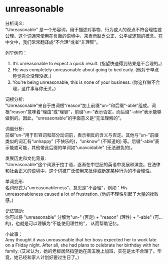 # unreasonable

分析词义:  
"Unreasonable" 是一个形容词，用于描述对事物、行为或人的观点不符合理性或公理。这个词通常使用在负面的语境中，来表示缺乏公正、公平或逻辑的概念。在中文中，我们常常翻译成“不合理”或者“非理智”。

  

列举例句：

  

1.  It’s unreasonable to expect a quick result. (指望快速得到结果是不合理的。)
2.  He was completely unreasonable about going to bed early. (他对于早点睡觉完全没理没据。)
3.  You're being unreasonable, this is none of your business. (你这样做不合理，这件事与你无关。)

  

词根分析:  
"Unreasonable"来自于由词根“reason”加上前缀“un-”和后缀“-able”组成。词根“reason”意味着“理由”或“理智”，前缀“un-”表示否定，而后缀“-able”表示能够做到的。因此，“unreasonable”的字面意义是“无法理解的”。

  

词缀分析:  
前缀“un-”用于形容词和部分动词前，表示相反的含义与否定。其他与“un-”前缀类似的词汇有“unhappy” (不快乐的)，“unknow” (不知道的) 等。后缀“-able”表示能或可能，其他带此后缀的单词如"unavoidable" (无法避免的)。

  

发展历史和文化背景:  
"Unreasonable"这个词源于拉丁语，逐渐在中世纪的英语中发展和演变。在法律和社会正义的语境中，这个词被广泛使用来批评或断定某种行为的不合理性。

  

单词变形:  
名词形式为“unreasonableness”，意思是“不合理”，例如：His unreasonableness caused a lot of frustration. (他的不理性引起了大量的挫败感。)

  

记忆辅助:  
你可以将 "unreasonable" 分解为"un-" (否定) + "reason" (理性) + "-able" (可...的)，也就是可以理解为“不能使用理性的”， 从而帮助记忆。

  

小故事：  
Amy thought it was unreasonable that her boss expected her to work late on a Friday night. After all, she had plans to celebrate her birthday with her family. (艾米认为，她的老板居然指望她在周五晚上加班，实在是太不合理了。毕竟，她已经和家人计划好要过生日了。)
